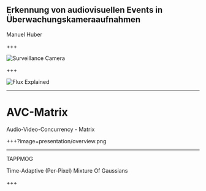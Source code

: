 ## Erkennung von audiovisuellen Events in Überwachungskameraaufnahmen 

Manuel Huber

+++

![Surveillance Camera](https://i.ytimg.com/vi/htNfaaLu9aU/maxresdefault.jpg)

+++

![Flux Explained](https://imgs.xkcd.com/comics/machine_learning.png)

---

# AVC-Matrix

Audio-Video-Concurrency - Matrix

+++?image=presentation/overview.png

---

TAPPMOG

Time-Adaptive (Per-Pixel) Mixture Of Gaussians

+++

